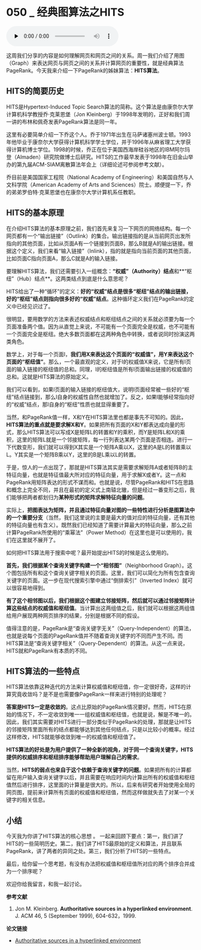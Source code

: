 # 050 _ 经典图算法之HITS

<audio id="audio" title="050 | 经典图算法之HITS" controls="" preload="none"><source id="mp3" src="https://static001.geekbang.org/resource/audio/9a/5f/9aec39f1d0d0af55702431cf4f41aa5f.mp3"></audio>

这周我们分享的内容是如何理解网页和网页之间的关系。周一我们介绍了用图（Graph）来表达网页与网页之间的关系并计算网页的重要性，就是经典算法PageRank。今天我来介绍一下PageRank的姊妹算法：**HITS算法**。

## HITS的简要历史

HITS是Hypertext-Induced Topic Search算法的简称。这个算法是由康奈尔大学计算机科学教授乔·克莱恩堡（Jon Kleinberg）于1998年发明的，正好和我们周一讲的布林和佩奇发表PageRank算法是同一年。

这里有必要简单介绍一下乔这个人。乔于1971年出生在马萨诸塞州波士顿。1993年他毕业于康奈尔大学获得计算机科学学士学位，并于1996年从麻省理工大学获得计算机博士学位。1998的时候，乔正在位于美国西海岸硅谷地区的IBM阿尔玛登（Almaden）研究院做博士后研究。HITS的工作最早发表于1998年在旧金山举办的第九届ACM-SIAM离散算法年会上（详细论述可参阅参考文献）。

乔目前是美国国家工程院（National Academy of Engineering）和美国自然与人文科学院（American Academy of Arts and Sciences）院士。顺便提一下，乔的弟弟罗伯特·克莱恩堡也在康奈尔大学计算机系任教职。

## HITS的基本原理

在介绍HITS算法的基本原理之前，我们首先来复习一下网页的网络结构。每一个网页都有一个“输出链接”（Outlink）的集合。输出链接指的是从当前网页出发所指向的其他页面，比如从页面A有一个链接到页面B，那么B就是A的输出链接。根据这个定义，我们来看“输入链接”（Inlink），指的就是指向当前页面的其他页面，比如页面C指向页面A，那么C就是A的输入链接。

要理解HITS算法，我们还需要引入一组概念：**“权威”（Authority）结点**和**“枢纽”（Hub）结点**。这两类结点到底是什么意思呢？

HITS给出了一种“循环”的定义：**好的“权威”结点是很多“枢纽”结点的输出链接，好的“枢纽”结点则指向很多好的“权威”结点**。这种循环定义我们在PageRank的定义中已经见识过了。

很明显，要用数学的方法来表述权威结点和枢纽结点之间的关系就必须要为每一个页面准备两个值。因为从直觉上来说，不可能有一个页面完全是权威，也不可能有一个页面完全是枢纽。绝大多数页面都在这两种角色中转换，或者说同时扮演这两类角色。

数学上，对于每一个页面I，**我们用X来表达这个页面的“权威值”，用Y来表达这个页面的“枢纽值”**。那么，一个最直观的定义，对于I的权威值X来说，它是所有I页面的输入链接的枢纽值的总和。同理，I的枢纽值是所有I页面输出链接的权威值的总和。这就是HITS算法的原始定义。

我们可以看到，如果I页面的输入链接的枢纽值大，说明I页面经常被一些好的“枢纽”结点链接到，那么I自身的权威性自然也就增加了。反之，如果I能够经常指向好的“权威”结点，那I自身的“枢纽”性质也就显得重要了。

当然，和PageRank值一样，X和Y在HITS算法里也都是事先不可知的。因此，**HITS算法的重点就是要求解X和Y**。如果把所有页面的X和Y都表达成向量的形式，那么HITS算法可以写成X是矩阵L的转置和Y的乘积，而Y是矩阵L和X的乘积，这里的矩阵L就是一个邻接矩阵，每一行列表达某两个页面是否相连。进行一下代数变形，我们就可以得到X其实是一个矩阵A乘以X，这里的A是L的转置乘以L。Y其实是一个矩阵B乘以Y，这里的B是L乘以L的转置。

于是，惊人的一点出现了，那就是HITS算法其实是需要求解矩阵A或者矩阵B的主特征向量，也就是特征值最大所对应的特征向量，用于求解X或者Y。这一点和PageRank用矩阵表达的形式不谋而和。也就是说，尽管PageRank和HITS在思路和概念上完全不同，并且在最初的定义式上南辕北辙，但是经过一番变形之后，我们能够把两者都划归为**某种形式的矩阵求解特征向量的问题**。

实际上，**把图表达为矩阵，并且通过特征向量对图的一些特性进行分析是图算法中的一个重要分支**（当然，我们这里说的主要是最大的值对应的特征向量，还有其他的特征向量也有含义）。既然我们已经知道了需要计算最大的特征向量，那么之前计算PageRank所使用的“乘幂法”（Power Method）在这里也是可以使用的，我们在这里就不展开了。

如何把HITS算法用于搜索中呢？最开始提出HITS的时候是这么使用的。

**首先，我们根据某个查询关键字构建一个“相邻图”**（Neighborhood Graph）。这个图包括所有和这个查询关键字相关的页面。这里，我们可以简化为所有包含查询关键字的页面。这一步在现代搜索引擎中通过“倒排索引”（Inverted Index）就可以很容易地得到。

**有了这个相邻图以后，我们根据这个图建立邻接矩阵，然后就可以通过邻接矩阵计算这些结点的权威值和枢纽值**。当计算出这两组值之后，我们就可以根据这两组值给用户展现两种网页排序的结果，分别是根据不同的假设。

值得注意的是，PageRank是“查询关键字无关”（Query-Independent）的算法，也就是说每个页面的PageRank值并不随着查询关键字的不同而产生不同。而HITS算法是“查询关键字相关”（Query-Dependent）的算法。从这一点来说，HITS就和PageRank有本质的不同。

## HITS算法的一些特点

HITS算法依靠这种迭代的方法来计算权威值和枢纽值，你一定很好奇，这样的计算究竟收敛吗？是不是也需要像PageRank一样来进行特别的处理呢？

**答案是HITS一定是收敛的**。这点比原始的PageRank情况要好。然而，HITS在原始的情况下，不一定收敛到唯一一组权威值和枢纽值，也就是说，解是不唯一的。因此，我们其实需要对HITS进行一部分类似于PageRank的处理，那就是让HITS的邻接矩阵里面所有的结点都能够达到其他任何结点，只是以比较小的概率。经过这样修改，HITS就能够收敛到唯一的权威值和枢纽值了。

**HITS算法的好处是为用户提供了一种全新的视角，对于同一个查询关键字，HITS提供的权威排序和枢纽排序能够帮助用户理解自己的需求**。

当然，**HITS的弱点也来自于这个依赖于查询关键字的问题**。如果把所有的计算都留在用户输入查询关键字以后，并且需要在响应时间内计算出所有的权威值和枢纽值然后进行排序，这里面的计算量是很大的。所以，后来有研究者开始使用全局的网页图，提前来计算所有页面的权威值和枢纽值，然而这样做就失去了对某一个关键字的相关信息。

## 小结

今天我为你讲了HITS算法的核心思想 。 一起来回顾下要点：第一，我们讲了HITS的一些简明历史。第二，我们讲了HITS最原始的定义和算法，并且联系PageRank，讲了两者的异同之处。第三，我们分析了HITS的一些特点。

最后，给你留一个思考题，有没有办法把权威值和枢纽值所对应的两个排序合并成为一个排序呢？

欢迎你给我留言，和我一起讨论。

**参考文献**

1. Jon M. Kleinberg. **Authoritative sources in a hyperlinked environment**. J. ACM 46, 5 (September 1999), 604-632，1999.

**论文链接**

- [Authoritative sources in a hyperlinked environment](http://www.woodmann.com/searchlores/library/authoratitativesources.pdf)


